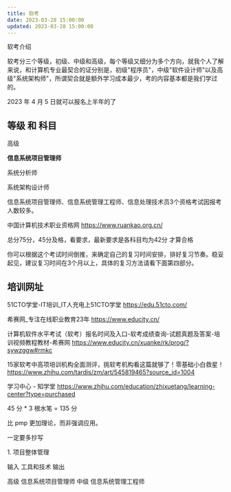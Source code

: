 ```yaml
---
title: 软考
date: 2023-03-28 15:00:00
updated: 2023-03-28 15:00:00
---
```


软考介绍

软考分三个等级，初级、中级和高级，每个等级又细分为多个方向，就我个人了解来说，和计算机专业最契合的证分别是，初级"程序员"，中级"软件设计师"以及高级"系统架构师"，所谓契合就是额外学习成本最少，考的内容基本都是我们学过的。

2023 年 4 月 5 日就可以报名上半年的了

## 等级 和 科目

高级

**信息系统项目管理师**

系统分析师

系统架构设计师


信息系统项目管理师、信息系统管理工程师、信息处理技术员3个资格考试因报考人数较多。


中国计算机技术职业资格网
<https://www.ruankao.org.cn/>

总分75分，45分及格，看要求，最新要求是各科目均为42分 才算合格

你可以根据这个考试时间倒推，来确定自己的复习时间安排，排好复习节奏。稳妥起见，建议复习时间在3个月以上，具体的复习方法请看下面第四部分。


## 培训网址

51CTO学堂-IT培训_IT人充电上51CTO学堂
https://edu.51cto.com/

希赛网_专注在线职业教育23年
https://www.educity.cn/

计算机软件水平考试（软考）报名时间及入口-软考成绩查询-试题真题及答案-培训视频教程教材-希赛网
https://www.educity.cn/xuanke/rk/prog/?sywzggw#rmkc

15家软考中高项培训机构全面测评，挑软考机构看这篇就够了！零基础小白救星！
https://www.zhihu.com/tardis/zm/art/545819465?source_id=1004

学习中心 - 知学堂
https://www.zhihu.com/education/zhixuetang/learning-center?type=purchased

45 分 * 3 根水笔 = 135 分

比 pmp 更加理论，而非强调应用。

一定要多抄写

1\. 项目整体管理

输入 工具和技术 输出

高级 信息系统项目管理师
中级 信息系统管理工程师
